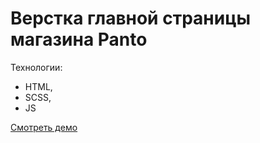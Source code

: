 # Верстка главной страницы магазина Panto

Технологии:
- HTML,
- SCSS,
- JS

[Смотреть демо](https://malinmaxim.github.io/Panto/)
